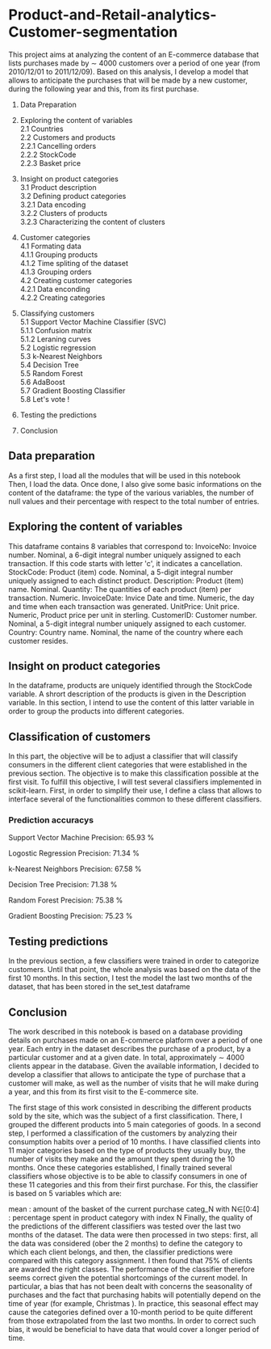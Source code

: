 # Product-and-Retail-analytics-Customer-segmentation


This project aims at analyzing the content of an E-commerce database that lists purchases made by  ∼ 4000 customers over a period of one year (from 2010/12/01 to 2011/12/09). Based on this analysis, I develop a model that allows to anticipate the purchases that will be made by a new customer, during the following year and this, from its first purchase.

1. Data Preparation

2. Exploring the content of variables
<br>2.1 Countries
<br>2.2 Customers and products
<br>2.2.1 Cancelling orders
<br>2.2.2 StockCode
<br>2.2.3 Basket price
3. Insight on product categories
<br>3.1 Product description
<br>3.2 Defining product categories
<br>3.2.1 Data encoding
<br>3.2.2 Clusters of products
<br>3.2.3 Characterizing the content of clusters
4. Customer categories
<br>4.1 Formating data
<br>4.1.1 Grouping products
<br>4.1.2 Time spliting of the dataset
<br>4.1.3 Grouping orders
<br>4.2 Creating customer categories
<br>4.2.1 Data enconding
<br>4.2.2 Creating categories
5. Classifying customers
<br>5.1 Support Vector Machine Classifier (SVC)
<br>5.1.1 Confusion matrix
<br>5.1.2 Leraning curves
<br>5.2 Logistic regression
<br>5.3 k-Nearest Neighbors
<br>5.4 Decision Tree
<br>5.5 Random Forest
<br>5.6 AdaBoost
<br>5.7 Gradient Boosting Classifier
<br>5.8 Let's vote !
6. Testing the predictions

7. Conclusion

<h2>Data preparation</h2>
As a first step, I load all the modules that will be used in this notebook<br>
Then, I load the data. Once done, I also give some basic informations on the content of the dataframe: the type of the various variables, the number of null values and their percentage with respect to the total number of entries.

<h2>Exploring the content of variables</h2>
This dataframe contains 8 variables that correspond to:
InvoiceNo: Invoice number. Nominal, a 6-digit integral number uniquely assigned to each transaction. If this code starts with letter 'c', it indicates a cancellation.
StockCode: Product (item) code. Nominal, a 5-digit integral number uniquely assigned to each distinct product.
Description: Product (item) name. Nominal.
Quantity: The quantities of each product (item) per transaction. Numeric.
InvoiceDate: Invice Date and time. Numeric, the day and time when each transaction was generated.
UnitPrice: Unit price. Numeric, Product price per unit in sterling.
CustomerID: Customer number. Nominal, a 5-digit integral number uniquely assigned to each customer.
Country: Country name. Nominal, the name of the country where each customer resides.

<h2> Insight on product categories</h2>
In the dataframe, products are uniquely identified through the StockCode variable. A shrort description of the products is given in the Description variable. In this section, I intend to use the content of this latter variable in order to group the products into different categories.

<h2>Classification of customers</h2>
In this part, the objective will be to adjust a classifier that will classify consumers in the different client categories that were established in the previous section. The objective is to make this classification possible at the first visit. To fulfill this objective, I will test several classifiers implemented in scikit-learn. First, in order to simplify their use, I define a class that allows to interface several of the functionalities common to these different classifiers.


<h3>Prediction accuracys</h3>

Support Vector Machine
Precision: 65.93 % 

Logostic Regression
Precision: 71.34 % 

k-Nearest Neighbors
Precision: 67.58 % 

Decision Tree
Precision: 71.38 % 

Random Forest
Precision: 75.38 % 

Gradient Boosting
Precision: 75.23 % 


<h2>Testing predictions</h2>
In the previous section, a few classifiers were trained in order to categorize customers. Until that point, the whole analysis was based on the data of the first 10 months. In this section, I test the model the last two months of the dataset, that has been stored in the set_test dataframe

<h2>Conclusion</h2>
The work described in this notebook is based on a database providing details on purchases made on an E-commerce platform over a period of one year. Each entry in the dataset describes the purchase of a product, by a particular customer and at a given date. In total, approximately  ∼ 4000 clients appear in the database. Given the available information, I decided to develop a classifier that allows to anticipate the type of purchase that a customer will make, as well as the number of visits that he will make during a year, and this from its first visit to the E-commerce site.

The first stage of this work consisted in describing the different products sold by the site, which was the subject of a first classification. There, I grouped the different products into 5 main categories of goods. In a second step, I performed a classification of the customers by analyzing their consumption habits over a period of 10 months. I have classified clients into 11 major categories based on the type of products they usually buy, the number of visits they make and the amount they spent during the 10 months. Once these categories established, I finally trained several classifiers whose objective is to be able to classify consumers in one of these 11 categories and this from their first purchase. For this, the classifier is based on 5 variables which are:

mean : amount of the basket of the current purchase
categ_N with  N∈[0:4] : percentage spent in product category with index  N 
Finally, the quality of the predictions of the different classifiers was tested over the last two months of the dataset. The data were then processed in two steps: first, all the data was considered (ober the 2 months) to define the category to which each client belongs, and then, the classifier predictions were compared with this category assignment. I then found that 75% of clients are awarded the right classes. The performance of the classifier therefore seems correct given the potential shortcomings of the current model. In particular, a bias that has not been dealt with concerns the seasonality of purchases and the fact that purchasing habits will potentially depend on the time of year (for example, Christmas ). In practice, this seasonal effect may cause the categories defined over a 10-month period to be quite different from those extrapolated from the last two months. In order to correct such bias, it would be beneficial to have data that would cover a longer period of time.
